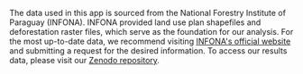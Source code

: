 The data used in this app is sourced from the National Forestry Institute of Paraguay (INFONA). INFONA provided land use plan shapefiles and deforestation raster files, which serve as the foundation for our analysis. For the most up-to-date data, we recommend visiting [INFONA's official website](https://www.infona.gov.py/) and submitting a request for the desired information. To access our results data, please visit our [Zenodo repository](https://zenodo.org/communities/pyforest/). 

